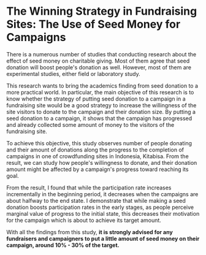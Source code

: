 # The Winning Strategy in Fundraising Sites: The Use of Seed Money for Campaigns

There is a numerous number of studies that conducting research about the effect of seed money on charitable giving. Most of them agree that seed donation will boost people's donation as well. However, most of them are experimental studies, either field or laboratory study.

This research wants to bring the academics finding from seed donation to a more practical world. In particular, the main objective of this research is to know whether the strategy of putting seed donation to a campaign in a fundraising site would be a good strategy to increase the willingness of the site visitors to donate to the campaign and their donation size. By putting a seed donation to a campaign, it shows that the campaign has progressed and already collected some amount of money to the visitors of the fundraising site. 

To achieve this objective, this study observes number of people donating and their amount of donations along the progress to the completion of campaigns in one of crowdfunding sites in Indonesia, Kitabisa. From the result, we can study how people's willingness to donate, and their donation amount might be affected by a campaign's progress toward reaching its goal. 

From the result, I found that while the participation rate increases incrementally in the beginning period, it decreases when the campaigns are about halfway to the end state. I demonstrate that while making a seed donation boosts participation rates in the early stages, as people perceive marginal value of progress to the initial state, this decreases their motivation for the campaign which is about to achieve its target amount.

With all the findings from this study, **it is strongly advised for any fundraisers and campaigners to put a little amount of seed money on their campaign, around 10% - 30% of the target.**

